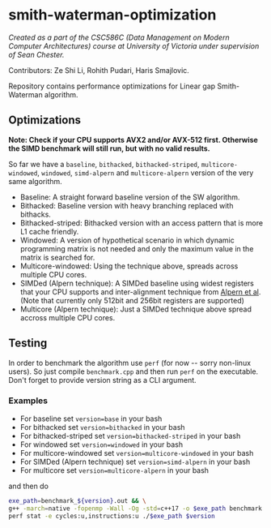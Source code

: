 # smith-waterman-optimization
_Created as a part of the CSC586C (Data Management on Modern Computer Architectures) course at University of Victoria under supervision of Sean Chester._

Contributors: Ze Shi Li, Rohith Pudari, Haris Smajlovic.

Repository contains performance optimizations for Linear gap Smith-Waterman algorithm.

## Optimizations

**Note: Check if your CPU supports AVX2 and/or AVX-512 first. Otherwise the SIMD benchmark will still run, but with no valid results.**

So far we have a `baseline`, `bithacked`, `bithacked-striped`, `multicore-windowed`, `windowed`, `simd-alpern` and `multicore-alpern` version of the very same algorithm.
- Baseline: A straight forward baseline version of the SW algorithm.
- Bithacked: Baseline version with heavy branching replaced with bithacks.
- Bithacked-striped: Bithacked version with an access pattern that is more L1 cache friendly.
- Windowed: A version of hypothetical scenario in which dynamic programming matrix is not needed and only the maximum value in the matrix is searched for.
- Multicore-windowed: Using the technique above, spreads across multiple CPU cores.
- SIMDed (Alpern technique): A SIMDed baseline using widest registers that your CPU supports and inter-alignment technique from [Alpern et al](https://dl.acm.org/doi/10.1145/224170.224222). (Note that currently only 512bit and 256bit registers are supported) 
- Multicore (Alpern technique): Just a SIMDed technique above spread accross multiple CPU cores.

## Testing
In order to benchmark the algorithm use `perf` (for now -- sorry non-linux users). So just compile `benchmark.cpp` and then run `perf` on the executable. Don't forget to provide version string as a CLI argument.

### Examples
- For baseline set `version=base` in your bash
- For bithacked set `version=bithacked` in your bash
- For bithacked-striped set `version=bithacked-striped` in your bash
- For windowed set `version=windowed` in your bash
- For multicore-windowed set `version=multicore-windowed` in your bash
- For SIMDed (Alpern technique) set `version=simd-alpern` in your bash
- For multicore set `version=multicore-alpern` in your bash

and then do
```bash
exe_path=benchmark_${version}.out && \
g++ -march=native -fopenmp -Wall -Og -std=c++17 -o $exe_path benchmark.cpp && \
perf stat -e cycles:u,instructions:u ./$exe_path $version
```
